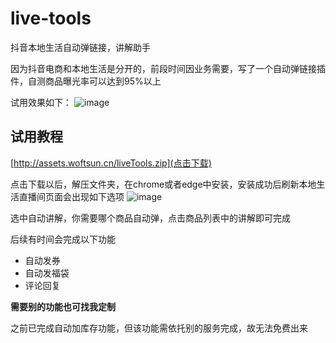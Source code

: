 # live-tools
抖音本地生活自动弹链接，讲解助手

因为抖音电商和本地生活是分开的，前段时间因业务需要，写了一个自动弹链接插件，自测商品曝光率可以达到95%以上

试用效果如下：
![image](https://github.com/woftsun/live-tools/assets/139890307/dac358a3-0894-45e4-b61c-ba1d2ee0661d)


## 试用教程
[http://assets.woftsun.cn/liveTools.zip](点击下载)

点击下载以后，解压文件夹，在chrome或者edge中安装，安装成功后刷新本地生活直播间页面会出现如下选项
![image](https://github.com/woftsun/live-tools/assets/139890307/a6a3095f-4225-4f63-9146-5c2133c7777a)

选中自动讲解，你需要哪个商品自动弹，点击商品列表中的讲解即可完成


后续有时间会完成以下功能
 -  自动发券
 -  自动发福袋
 -  评论回复

 **需要别的功能也可找我定制**

之前已完成自动加库存功能，但该功能需依托别的服务完成，故无法免费出来




